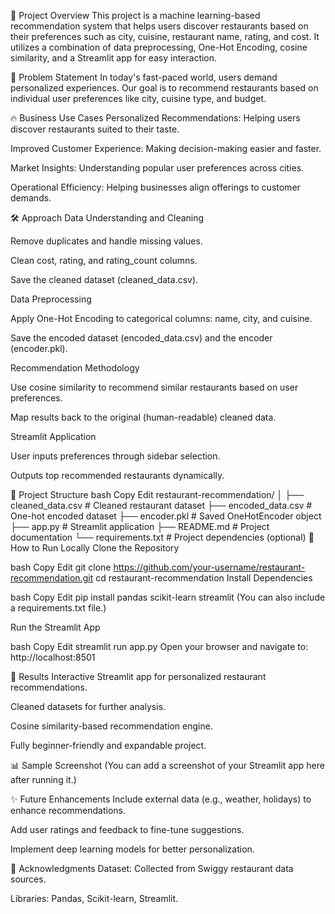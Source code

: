📜 Project Overview
This project is a machine learning-based recommendation system that helps users discover restaurants based on their preferences such as city, cuisine, restaurant name, rating, and cost.
It utilizes a combination of data preprocessing, One-Hot Encoding, cosine similarity, and a Streamlit app for easy interaction.

🧠 Problem Statement
In today's fast-paced world, users demand personalized experiences.
Our goal is to recommend restaurants based on individual user preferences like city, cuisine type, and budget.

🔥 Business Use Cases
Personalized Recommendations: Helping users discover restaurants suited to their taste.

Improved Customer Experience: Making decision-making easier and faster.

Market Insights: Understanding popular user preferences across cities.

Operational Efficiency: Helping businesses align offerings to customer demands.

🛠️ Approach
Data Understanding and Cleaning

Remove duplicates and handle missing values.

Clean cost, rating, and rating_count columns.

Save the cleaned dataset (cleaned_data.csv).

Data Preprocessing

Apply One-Hot Encoding to categorical columns: name, city, and cuisine.

Save the encoded dataset (encoded_data.csv) and the encoder (encoder.pkl).

Recommendation Methodology

Use cosine similarity to recommend similar restaurants based on user preferences.

Map results back to the original (human-readable) cleaned data.

Streamlit Application

User inputs preferences through sidebar selection.

Outputs top recommended restaurants dynamically.

📂 Project Structure
bash
Copy
Edit
restaurant-recommendation/
│
├── cleaned_data.csv            # Cleaned restaurant dataset
├── encoded_data.csv             # One-hot encoded dataset
├── encoder.pkl                  # Saved OneHotEncoder object
├── app.py                       # Streamlit application
├── README.md                    # Project documentation
└── requirements.txt             # Project dependencies (optional)
🚀 How to Run Locally
Clone the Repository

bash
Copy
Edit
git clone https://github.com/your-username/restaurant-recommendation.git
cd restaurant-recommendation
Install Dependencies

bash
Copy
Edit
pip install pandas scikit-learn streamlit
(You can also include a requirements.txt file.)

Run the Streamlit App

bash
Copy
Edit
streamlit run app.py
Open your browser and navigate to:
http://localhost:8501

🎯 Results
Interactive Streamlit app for personalized restaurant recommendations.

Cleaned datasets for further analysis.

Cosine similarity-based recommendation engine.

Fully beginner-friendly and expandable project.

📊 Sample Screenshot
(You can add a screenshot of your Streamlit app here after running it.)

✨ Future Enhancements
Include external data (e.g., weather, holidays) to enhance recommendations.

Add user ratings and feedback to fine-tune suggestions.

Implement deep learning models for better personalization.

🤝 Acknowledgments
Dataset: Collected from Swiggy restaurant data sources.

Libraries: Pandas, Scikit-learn, Streamlit.
